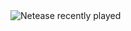 <img src="https://netease-recent-profile.vercel.app/?id=313826692&size=60" alt="Netease recently played" title="Netease recently played">
